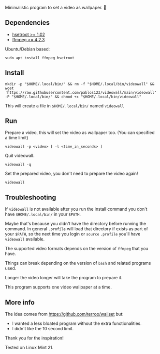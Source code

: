 Minimalistic program to set a video as wallpaper. 🦥

## Dependencies
- [hsetroot >= 1.02](https://github.com/himdel/hsetroot)
- [ffmpeg >= 4.2.3](https://ffmpeg.org/)

Ubuntu/Debian based:
```
sudo apt install ffmpeg hsetroot
```

## Install
```
mkdir -p "$HOME/.local/bin/" && rm -f "$HOME/.local/bin/videowall" && wget 'https://raw.githubusercontent.com/pablos123/videowall/main/videowall' -P "$HOME/.local/bin/" && chmod +x "$HOME/.local/bin/videowall"
```
This will create a file in `$HOME/.local/bin/` named `videowall`

## Run
Prepare a video, this will set the video as wallpaper too. (You can specified a time limit)
```
videowall -p <video> [ -l <time_in_seconds> ]
```

Quit videowall.
```
videowall -q
```

Set the prepared video, you don't need to prepare the video again!
```
videowall
```

## Troubleshooting
If `videowall` is not available after you run the install command you don't have `$HOME/.local/bin/` in your `$PATH`.

Maybe that's because you didn't have the directory before running the command.
In general `.profile` will load that directory if exists as part of your `$PATH`, so the next time you login or `source` `.profile` you'll have `videowall` available.

The supported video formats depends on the version of `ffmpeg` that you have.

Things can break depending on the version of `bash` and related programs used.

Longer the video longer will take the program to prepare it.

This program supports one video wallpaper at a time.

## More info
The idea comes from https://github.com/terroo/wallset but:
- I wanted a less bloated program without the extra functionalities.
- I didn't like the 10 second limit.

Thank you for the inspiration!

Tested on Linux Mint 21.
